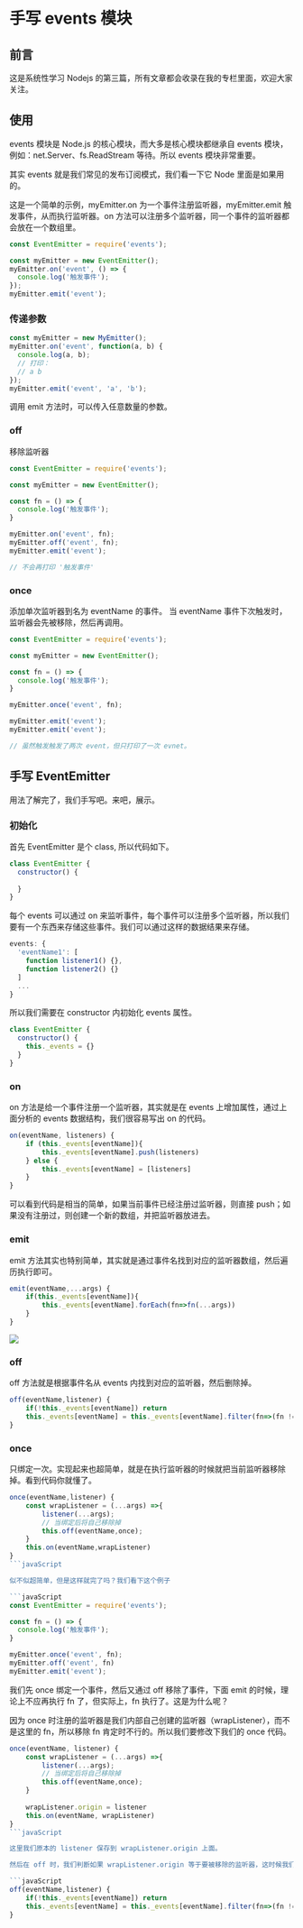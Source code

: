 # 手写 events 模块

## 前言

这是系统性学习 Nodejs 的第三篇，所有文章都会收录在我的专栏里面，欢迎大家关注。

## 使用

events 模块是 Node.js 的核心模块，而大多是核心模块都继承自 events 模块，例如：net.Server、fs.ReadStream 等待。所以 events 模块非常重要。

其实 events 就是我们常见的发布订阅模式，我们看一下它 Node 里面是如果用的。

这是一个简单的示例，myEmitter.on 为一个事件注册监听器，myEmitter.emit 触发事件，从而执行监听器。on 方法可以注册多个监听器，同一个事件的监听器都会放在一个数组里。

```javaScript
const EventEmitter = require('events');

const myEmitter = new EventEmitter();
myEmitter.on('event', () => {
  console.log('触发事件');
});
myEmitter.emit('event');
```

### 传递参数

```javaScript
const myEmitter = new MyEmitter();
myEmitter.on('event', function(a, b) {
  console.log(a, b);
  // 打印：
  // a b
});
myEmitter.emit('event', 'a', 'b');

```

调用 emit 方法时，可以传入任意数量的参数。

### off

移除监听器

```javaScript
const EventEmitter = require('events');

const myEmitter = new EventEmitter();

const fn = () => {
  console.log('触发事件');
}

myEmitter.on('event', fn);
myEmitter.off('event', fn);
myEmitter.emit('event');

// 不会再打印 '触发事件'
```

### once

添加单次监听器到名为 eventName 的事件。 当 eventName 事件下次触发时，监听器会先被移除，然后再调用。

```javaScript
const EventEmitter = require('events');

const myEmitter = new EventEmitter();

const fn = () => {
  console.log('触发事件');
}

myEmitter.once('event', fn);

myEmitter.emit('event');
myEmitter.emit('event');

// 虽然触发触发了两次 event，但只打印了一次 evnet。
```

## 手写 EventEmitter

用法了解完了，我们手写吧。来吧，展示。

### 初始化

首先 EventEmitter 是个 class, 所以代码如下。

```javaScript
class EventEmitter {
  constructor() {
  
  }
}
```

每个 events 可以通过 on 来监听事件，每个事件可以注册多个监听器，所以我们要有一个东西来存储这些事件。我们可以通过这样的数据结果来存储。

```javaScript
events: {
  'eventName1': [
    function listener1() {},
    function listener2() {}
  ]
  ...
}
```

所以我们需要在 constructor 内初始化 events 属性。

```javaScript
class EventEmitter {
  constructor() {
    this._events = {}
  }
}
```

### on

on 方法是给一个事件注册一个监听器，其实就是在 events 上增加属性，通过上面分析的 events 数据结构，我们很容易写出 on 的代码。

``` javaScript
on(eventName, listeners) {
    if (this._events[eventName]){
        this._events[eventName].push(listeners)
    } else {
        this._events[eventName] = [listeners]
    }
}
```

可以看到代码是相当的简单，如果当前事件已经注册过监听器，则直接 push；如果没有注册过，则创建一个新的数组，并把监听器放进去。

### emit

emit 方法其实也特别简单，其实就是通过事件名找到对应的监听器数组，然后遍历执行即可。

```javaScript
emit(eventName,...args) {
    if(this._events[eventName]){
        this._events[eventName].forEach(fn=>fn(...args))
    }
}
```

![](https://dss2.bdstatic.com/70cFvnSh_Q1YnxGkpoWK1HF6hhy/it/u=599325949,1404246223&fm=26&gp=0.jpg)

### off

off 方法就是根据事件名从 events 内找到对应的监听器，然后删除掉。

```javaScript
off(eventName,listener) {
    if(!this._events[eventName]) return
    this._events[eventName] = this._events[eventName].filter(fn=>(fn !== listener))
}
```

### once

只绑定一次。实现起来也超简单，就是在执行监听器的时候就把当前监听器移除掉。看到代码你就懂了。

```javaScript
once(eventName,listener) {
    const wrapListener = (...args) =>{
        listener(...args);  
        // 当绑定后将自己移除掉
        this.off(eventName,once);
    }
    this.on(eventName,wrapListener)
}
```javaScript

似不似超简单，但是这样就完了吗？我们看下这个例子

```javaScript
const EventEmitter = require('events');

const fn = () => {
  console.log('触发事件');
}

myEmitter.once('event', fn);
myEmitter.off('event', fn)
myEmitter.emit('event');
```

我们先 once 绑定一个事件，然后又通过 off 移除了事件，下面 emit 的时候，理论上不应再执行 fn 了，但实际上，fn 执行了。这是为什么呢？

因为 once 时注册的监听器是我们内部自己创建的监听器（wrapListener），而不是这里的 fn，所以移除 fn 肯定时不行的。所以我们要修改下我们的 once 代码。

```javaScript
once(eventName, listener) {
    const wrapListener = (...args) =>{
        listener(...args);  
        // 当绑定后将自己移除掉
        this.off(eventName,once);
    }
    
    wrapListener.origin = listener
    this.on(eventName, wrapListener)
}
```javaScript

这里我们原本的 listener 保存到 wrapListener.origin 上面。

然后在 off 时，我们判断如果 wrapListener.origin 等于要被移除的监听器，这时候我们也就此监听器移除掉。代码如下：

```javaScript
off(eventName,listener) {
    if(!this._events[eventName]) return
    this._events[eventName] = this._events[eventName].filter(fn=>(fn !== listener && fn.origin !== listener))
}
```


